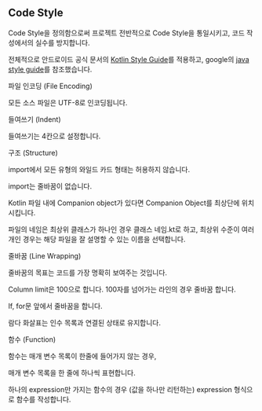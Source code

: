 ## Code Style

Code Style을 정의함으로써 프로젝트 전반적으로 Code Style을 통일시키고, 코드 작성에서의 실수를 방지합니다.

전체적으로 안드로이드 공식 문서의 [Kotlin Style Guide](https://developer.android.com/kotlin/style-guide#whitespace)를 적용하고, google의 [java style guide](https://google.github.io/styleguide/javaguide.html#s4.3-one-statement-per-line)를 참조했습니다.



파일 인코딩 (File Encoding)

모든 소스 파일은 UTF-8로 인코딩됩니다.



들여쓰기 (Indent)

들여쓰기는 4칸으로 설정합니다.



구조 (Structure)

import에서 모든 유형의 와일드 카드 형태는 허용하지 않습니다.

import는 줄바꿈이 없습니다.

Kotlin 파일 내에 Companion object가 있다면 Companion Object를 최상단에 위치시킵니다.

파일의 네임은 최상위 클래스가 하나인 경우 클래스 네임.kt로 하고, 최상위 수준이 여러개인 경우는 해당 파일을 잘 설명할 수 있는 이름을 선택합니다.



줄바꿈 (Line Wrapping)

줄바꿈의 목표는 코드를 가장 명확히 보여주는 것입니다.

Column limit은 100으로 합니다. 100자를 넘어가는 라인의 경우 줄바꿈 합니다.

If, for문 앞에서 줄바꿈을 합니다.

람다 화살표는 인수 목록과 연결된 상태로 유지합니다.



함수 (Function)

함수는 매개 변수 목록이 한줄에 들어가지 않는 경우,

매개 변수 목록을 한 줄에 하나씩 표현합니다.

하나의 expression만 가지는 함수의 경우 (값을 하나만 리턴하는) expression 형식으로 함수를 작성합니다.